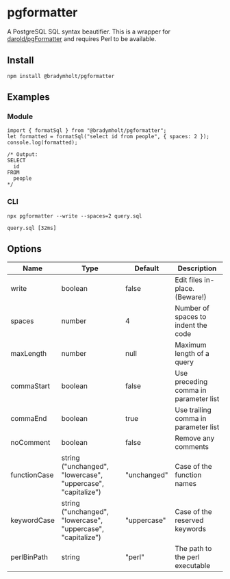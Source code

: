 # pgformatter

A PostgreSQL SQL syntax beautifier.  This is a wrapper for [darold/pgFormatter](https://github.com/darold/pgFormatter) and requires Perl to be available.

## Install

```
npm install @bradymholt/pgformatter 
```

## Examples

### Module

```
import { formatSql } from "@bradymholt/pgformatter";
let formatted = formatSql("select id from people", { spaces: 2 });
console.log(formatted);

/* Output:
SELECT
  id
FROM
  people
*/
```

### CLI

```
npx pgformatter --write --spaces=2 query.sql

query.sql [32ms]
```

## Options

| Name         | Type                                                         | Default     | Description                           | 
|--------------|--------------------------------------------------------------|-------------|---------------------------------------| 
| write        | boolean                                                      | false       | Edit files in-place. (Beware!)        | 
| spaces       | number                                                       | 4           | Number of spaces to indent the code   | 
| maxLength    | number                                                       | null        | Maximum length of a query             | 
| commaStart   | boolean                                                      | false       | Use preceding comma in parameter list | 
| commaEnd     | boolean                                                      | true        | Use trailing comma in parameter list  | 
| noComment    | boolean                                                      | false       | Remove any comments                   | 
| functionCase | string ("unchanged", "lowercase", "uppercase", "capitalize") | "unchanged" | Case of the function names            | 
| keywordCase  | string ("unchanged", "lowercase", "uppercase", "capitalize") | "uppercase" | Case of the reserved keywords         | 
| perlBinPath  | string                                                       | "perl"      | The path to the perl executable       | 
